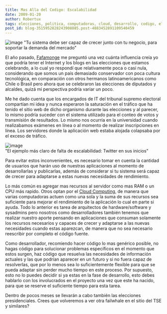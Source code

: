 ```yaml
---
title: Mas Alla del Codigo: Escalabilidad
date: 2009-01-20
author: Robertux
tags: elecciones, politica, computadoras, cloud, desarrollo, codigo, el salvador, programacion, twitter, empresa
post_id: blog-3515952828243908885.post-4883452891109540459
---
```


![image](https://1.bp.blogspot.com/_jH77WNrMVRA/SXOl-nRV4gI/AAAAAAAAFoQ/1Fz8NfsCHww/s400/scalability.jpg)     "Tu sistema debe ser capaz
de crecer junto con tu negocio, para soportar la demanda del mercado"

El año pasado, [Fafamonge](https://www.fafamonge.com/) me preguntó una vez cuánta influencia creía yo que podría tener el Internet y los blogs en las elecciones que estamos celebrando, a lo cual yo respondí que relativamente poca o casi nula, considerando que somos un país demasiado conservador con poca cultura tecnológica, en comparación con otros hermanos latinoamericanos como Chile o Brasil pero ahora que se celebraron las elecciones de diputados y alcaldes, quizá mi perspectiva podría variar un poco.

Me he dado cuenta que los encargados de IT del tribunal supremo electoral compartían mi idea y nunca esperaron la saturación en el tráfico que ha tenido el sitio web de dicho organismo durante las elecciones y al parecer, lo mismo podría suceder con el sistema utilizado para el conteo de votos y transmisión de resultados. Lo mismo nos ocurría en la universidad cuando realizabamos exámenes en línea o al momento de realizar inscripciones en línea. Los servidores donde la aplicación web estaba alojada colapsaba por el exceso de tráfico.

![image](https://3.bp.blogspot.com/_jH77WNrMVRA/SXOoemrnFrI/AAAAAAAAFoY/PUzrzV7QWPg/s400/fail_whale.gif)    
"El ejemplo más claro de falta de escalabilidad:
Twitter en sus inicios"

Para evitar estos inconvenientes, es necesario tomar en cuenta la cantidad de usuarios que harán uso de nuestras aplicaciones al momento de desarrollarlas y publicarlas, además de considerar si tu sistema será capaz de crecer para adaptarse a estas nuevas necesidades de rendimiento.

Lo más común es agregar mas recursos al servidor como mas RAM o un CPU más rapido. Otros optan por el [Cloud Computing](https://en.wikipedia.org/wiki/Cloud_computing), de manera que varias computadoras actuen como una sola y la suma de sus recursos sea suficiente para mejorar el rendimiento de la aplicación lo cual en parte si ayuda. Todo lo anterior es tarea de arquitectos de hardware/software y sysadmins pero nosotros como desarrolladores también tenemos que realizar nuestro aporte pensando en aplicaciones que consuman solamente los recursos necesarios y capaces de crecer y adaptarse a las nuevas necesidades cuando estas aparezcan, de manera que no sea necesario reescribir por completo el código fuente.

Como desarrollador, recomiendo hacer código lo mas genérico posible, no hagas código para solucionar problemas específicos en el momento que estos surgen, haz código que resuelva las necesidades de información actuales y las que podrían aparecer en un futuro y si no fuera capaz de resolverlas, que por lo menos sea lo suficientemente flexible para que se pueda adaptar sin perder mucho tiempo en este proceso. Por supuesto, esto no lo puedes decidir si ya estas en la fase de desarrollo, esto debes hablarlo con los involucrados en el proyecto una vez que este ha nacido, para que se reserve el suficiente tiempo para esta tarea.

Dentro de pocos meses se llevarán a cabo también las elecciones presidenciales. Crees que volveremos a ver otra failwhale en el sitio del TSE y similares?